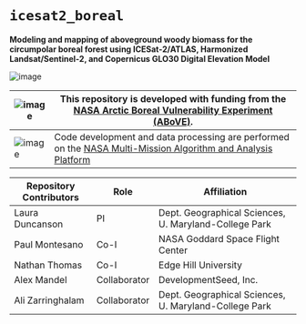 # `icesat2_boreal`

**Modeling and mapping of aboveground woody biomass for the circumpolar boreal forest using ICESat-2/ATLAS, Harmonized Landsat/Sentinel-2, and Copernicus GLO30 Digital Elevation Model**

![image](https://github.com/user-attachments/assets/24e28e19-3a37-45b4-8504-f216941a6e4e)

| ![image](https://github.com/user-attachments/assets/bf86836e-6643-49d8-8065-4758a9011048) | This repository is developed with funding from the [NASA Arctic Boreal Vulnerability Experiment (ABoVE)](https://above.nasa.gov/). |
| ----------------------------------------------------------------------------------------- | ---------------------------------------------------------------------------------------------------------------------------------- |
| ![image](https://github.com/user-attachments/assets/9afd84f1-6224-43d0-8129-691618c600e5) | Code development and data processing are performed on the [NASA Multi-Mission Algorithm and Analysis Platform](https://maap-project.org) |







 Repository Contributors | Role | Affiliation | 
| ---------------- | ---------------- | ---------------- |
| Laura Duncanson | PI |  Dept. Geographical Sciences, U. Maryland-College Park
| Paul Montesano |  Co-I | NASA Goddard Space Flight Center |
| Nathan Thomas  |  Co-I | Edge Hill University |
| Alex Mandel    |  Collaborator | DevelopmentSeed, Inc. |
| Ali Zarringhalam | Collaborator | Dept. Geographical Sciences, U. Maryland-College Park

